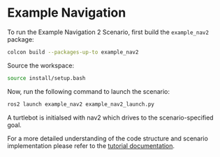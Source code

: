 # Example Navigation

To run the Example Navigation 2 Scenario, first build the `example_nav2` package:

```bash
colcon build --packages-up-to example_nav2
```

Source the workspace:

```bash
source install/setup.bash
```

Now, run the following command to launch the scenario:

```bash
ros2 launch example_nav2 example_nav2_launch.py
```

A turtlebot is initialsed with nav2 which drives to the scenario-specified goal.

For a more detailed understanding of the code structure and scenario implementation please refer to the [tutorial documentation](https://cps-test-lab.github.io/scenario-execution/tutorials.html).
